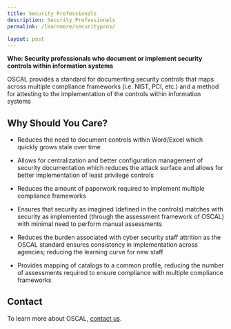 ```yaml
---
title: Security Professionals
description: Security Professionals
permalink: /learnmore/securitypros/

layout: post
---
```


**Who: Security professionals who document or implement security controls within information systems**

OSCAL provides a standard for documenting security controls that maps across multiple compliance frameworks (i.e. NIST, PCI, etc.) and a method for attesting to the implementation of the controls within information systems

## Why Should You Care?

- Reduces the need to document controls within Word/Excel which quickly grows stale over time

- Allows for centralization and better configuration management of security documentation which reduces the attack surface and allows for better implementation of least privilege controls

- Reduces the amount of paperwork required to implement multiple compliance frameworks

- Ensures that security as imagined (defined in the controls) matches with security as implemented (through the assessment framework of OSCAL) with minimal need to perform manual assessments

- Reduces the burden associated with cyber security staff attrition as the OSCAL standard ensures consistency in implementation across agencies; reducing the learning curve for new staff

- Provides mapping of catalogs to a common profile, reducing the number of assessments required to ensure compliance with multiple compliance frameworks

## Contact

To learn more about OSCAL, [contact us](contact).
